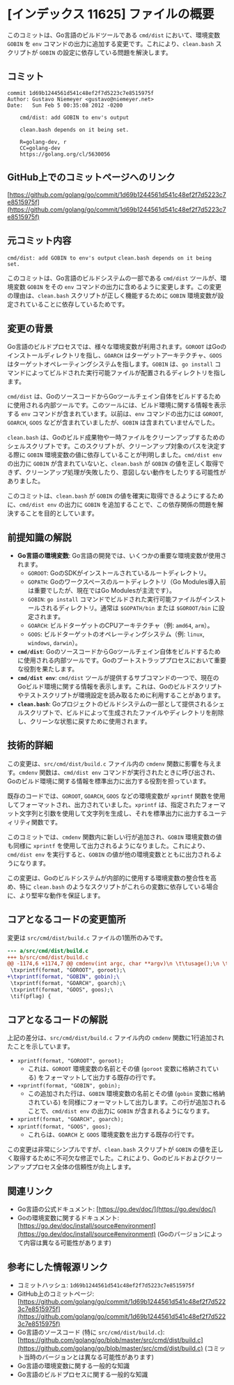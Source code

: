 # [インデックス 11625] ファイルの概要

このコミットは、Go言語のビルドツールである `cmd/dist` において、環境変数 `GOBIN` を `env` コマンドの出力に追加する変更です。これにより、`clean.bash` スクリプトが `GOBIN` の設定に依存している問題を解決します。

## コミット

```
commit 1d69b1244561d541c48ef2f7d5223c7e8515975f
Author: Gustavo Niemeyer <gustavo@niemeyer.net>
Date:   Sun Feb 5 00:35:08 2012 -0200

    cmd/dist: add GOBIN to env's output
    
    clean.bash depends on it being set.
    
    R=golang-dev, r
    CC=golang-dev
    https://golang.org/cl/5630056
```

## GitHub上でのコミットページへのリンク

[https://github.com/golang/go/commit/1d69b1244561d541c48ef2f7d5223c7e8515975f](https://github.com/golang/go/commit/1d69b1244561d541c48ef2f7d5223c7e8515975f)

## 元コミット内容

`cmd/dist: add GOBIN to env's output`
`clean.bash depends on it being set.`

このコミットは、Go言語のビルドシステムの一部である `cmd/dist` ツールが、環境変数 `GOBIN` をその `env` コマンドの出力に含めるように変更します。この変更の理由は、`clean.bash` スクリプトが正しく機能するために `GOBIN` 環境変数が設定されていることに依存しているためです。

## 変更の背景

Go言語のビルドプロセスでは、様々な環境変数が利用されます。`GOROOT` はGoのインストールディレクトリを指し、`GOARCH` はターゲットアーキテクチャ、`GOOS` はターゲットオペレーティングシステムを指します。`GOBIN` は、`go install` コマンドによってビルドされた実行可能ファイルが配置されるディレクトリを指します。

`cmd/dist` は、GoのソースコードからGoツールチェイン自体をビルドするために使用される内部ツールです。このツールには、ビルド環境に関する情報を表示する `env` コマンドが含まれています。以前は、`env` コマンドの出力には `GOROOT`, `GOARCH`, `GOOS` などが含まれていましたが、`GOBIN` は含まれていませんでした。

`clean.bash` は、Goのビルド成果物や一時ファイルをクリーンアップするためのシェルスクリプトです。このスクリプトが、クリーンアップ対象のパスを決定する際に `GOBIN` 環境変数の値に依存していることが判明しました。`cmd/dist env` の出力に `GOBIN` が含まれていないと、`clean.bash` が `GOBIN` の値を正しく取得できず、クリーンアップ処理が失敗したり、意図しない動作をしたりする可能性がありました。

このコミットは、`clean.bash` が `GOBIN` の値を確実に取得できるようにするために、`cmd/dist env` の出力に `GOBIN` を追加することで、この依存関係の問題を解決することを目的としています。

## 前提知識の解説

*   **Go言語の環境変数**: Go言語の開発では、いくつかの重要な環境変数が使用されます。
    *   `GOROOT`: GoのSDKがインストールされているルートディレクトリ。
    *   `GOPATH`: Goのワークスペースのルートディレクトリ（Go Modules導入前は重要でしたが、現在ではGo Modulesが主流です）。
    *   `GOBIN`: `go install` コマンドでビルドされた実行可能ファイルがインストールされるディレクトリ。通常は `$GOPATH/bin` または `$GOROOT/bin` に設定されます。
    *   `GOARCH`: ビルドターゲットのCPUアーキテクチャ（例: `amd64`, `arm`）。
    *   `GOOS`: ビルドターゲットのオペレーティングシステム（例: `linux`, `windows`, `darwin`）。
*   **`cmd/dist`**: GoのソースコードからGoツールチェイン自体をビルドするために使用される内部ツールです。Goのブートストラッププロセスにおいて重要な役割を果たします。
*   **`cmd/dist env`**: `cmd/dist` ツールが提供するサブコマンドの一つで、現在のGoビルド環境に関する情報を表示します。これは、Goのビルドスクリプトやテストスクリプトが環境設定を読み取るために利用することがあります。
*   **`clean.bash`**: Goプロジェクトのビルドシステムの一部として提供されるシェルスクリプトで、ビルドによって生成されたファイルやディレクトリを削除し、クリーンな状態に戻すために使用されます。

## 技術的詳細

この変更は、`src/cmd/dist/build.c` ファイル内の `cmdenv` 関数に影響を与えます。`cmdenv` 関数は、`cmd/dist env` コマンドが実行されたときに呼び出され、Goのビルド環境に関する情報を標準出力に出力する役割を担っています。

既存のコードでは、`GOROOT`, `GOARCH`, `GOOS` などの環境変数が `xprintf` 関数を使用してフォーマットされ、出力されていました。`xprintf` は、指定されたフォーマット文字列と引数を使用して文字列を生成し、それを標準出力に出力するユーティリティ関数です。

このコミットでは、`cmdenv` 関数内に新しい行が追加され、`GOBIN` 環境変数の値も同様に `xprintf` を使用して出力されるようになりました。これにより、`cmd/dist env` を実行すると、`GOBIN` の値が他の環境変数とともに出力されるようになります。

この変更は、Goのビルドシステムが内部的に使用する環境変数の整合性を高め、特に `clean.bash` のようなスクリプトがこれらの変数に依存している場合に、より堅牢な動作を保証します。

## コアとなるコードの変更箇所

変更は `src/cmd/dist/build.c` ファイルの1箇所のみです。

```diff
--- a/src/cmd/dist/build.c
+++ b/src/cmd/dist/build.c
@@ -1174,6 +1174,7 @@ cmdenv(int argc, char **argv)\n \t\tusage();\n \t
 \txprintf(format, "GOROOT", goroot);\
+\txprintf(format, "GOBIN", gobin);\
 \txprintf(format, "GOARCH", goarch);\
 \txprintf(format, "GOOS", goos);\
 \tif(pflag) {
```

## コアとなるコードの解説

上記の差分は、`src/cmd/dist/build.c` ファイル内の `cmdenv` 関数に1行追加されたことを示しています。

*   `xprintf(format, "GOROOT", goroot);`
    *   これは、`GOROOT` 環境変数の名前とその値 (`goroot` 変数に格納されている) をフォーマットして出力する既存の行です。
*   `+xprintf(format, "GOBIN", gobin);`
    *   この追加された行は、`GOBIN` 環境変数の名前とその値 (`gobin` 変数に格納されている) を同様にフォーマットして出力します。この行が追加されることで、`cmd/dist env` の出力に `GOBIN` が含まれるようになります。
*   `xprintf(format, "GOARCH", goarch);`
*   `xprintf(format, "GOOS", goos);`
    *   これらは、`GOARCH` と `GOOS` 環境変数を出力する既存の行です。

この変更は非常にシンプルですが、`clean.bash` スクリプトが `GOBIN` の値を正しく取得するために不可欠な修正でした。これにより、Goのビルドおよびクリーンアッププロセス全体の信頼性が向上します。

## 関連リンク

*   Go言語の公式ドキュメント: [https://go.dev/doc/](https://go.dev/doc/)
*   Goの環境変数に関するドキュメント: [https://go.dev/doc/install/source#environment](https://go.dev/doc/install/source#environment) (Goのバージョンによって内容は異なる可能性があります)

## 参考にした情報源リンク

*   コミットハッシュ: `1d69b1244561d541c48ef2f7d5223c7e8515975f`
*   GitHub上のコミットページ: [https://github.com/golang/go/commit/1d69b1244561d541c48ef2f7d5223c7e8515975f](https://github.com/golang/go/commit/1d69b1244561d541c48ef2f7d5223c7e8515975f)
*   Go言語のソースコード (特に `src/cmd/dist/build.c`): [https://github.com/golang/go/blob/master/src/cmd/dist/build.c](https://github.com/golang/go/blob/master/src/cmd/dist/build.c) (コミット当時のバージョンとは異なる可能性があります)
*   Go言語の環境変数に関する一般的な知識
*   Go言語のビルドプロセスに関する一般的な知識

